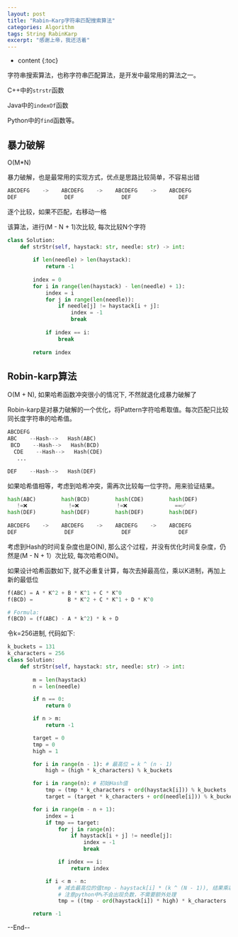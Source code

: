 ```yaml
---
layout: post
title: "Rabin–Karp字符串匹配搜索算法"
categories: Algorithm
tags: String RabinKarp
excerpt: "感谢上帝，我还活着"
---
```


* content
{:toc}

字符串搜索算法，也称字符串匹配算法，是开发中最常用的算法之一。

C++中的```strstr```函数

Java中的```indexOf```函数

Python中的```find```函数等。

## 暴力破解

O(M*N)

暴力破解，也是最常用的实现方式，优点是思路比较简单，不容易出错

```python
ABCDEFG    ->    ABCDEFG    ->    ABCDEFG    ->    ABCDEFG     
DEF               DEF               DEF               DEF
```

逐个比较，如果不匹配，右移动一格

该算法，进行(M - N + 1)次比较, 每次比较N个字符

```python
class Solution:
    def strStr(self, haystack: str, needle: str) -> int:
        
        if len(needle) > len(haystack):
            return -1
        
        index = 0
        for i in range(len(haystack) - len(needle) + 1):
            index = i
            for j in range(len(needle)):
                if needle[j] != haystack[i + j]:
                    index = -1
                    break
            
            if index == i:
                break
            
        return index
```

## Robin-karp算法

O(M + N), 如果哈希函数冲突很小的情况下, 不然就退化成暴力破解了

Robin-karp是对暴力破解的一个优化，将Pattern字符哈希取值。每次匹配只比较同长度字符串的哈希值。

```python
ABCDEFG
ABC    --Hash-->   Hash(ABC)
 BCD    --Hash-->   Hash(BCD)
  CDE    --Hash-->   Hash(CDE)
   ...     

DEF    --Hash-->   Hash(DEF)   
```

如果哈希值相等，考虑到哈希冲突，需再次比较每一位字符。用来验证结果。

```python
hash(ABC)        hash(BCD)        hash(CDE)        hash(DEF) 
   !=❌             !=❌            !=❌               ==✅
hash(DEF)        hash(DEF)        hash(DEF)        hash(DEF)
   
ABCDEFG    ->    ABCDEFG    ->    ABCDEFG    ->    ABCDEFG
DEF               DEF               DEF               DEF
```

考虑到Hash的时间复杂度也是O(N), 那么这个过程，并没有优化时间复杂度，仍然是(M - N + 1）次比较, 每次哈希O(N)。

如果设计哈希函数如下, 就不必重复计算，每次去掉最高位，乘以K进制，再加上新的最低位

```python
f(ABC) = A * K^2 + B * K^1 + C * K^0
f(BCD) =           B * K^2 + C * K^1 + D * K^0

# Formula:
f(BCD) = (f(ABC) - A * k^2) * k + D
```

令k=256进制, 代码如下:

```python
k_buckets = 131
k_characters = 256
class Solution:
    def strStr(self, haystack: str, needle: str) -> int:
        
        m = len(haystack)
        n = len(needle)

        if n == 0:
            return 0

        if n > m:
            return -1

        target = 0
        tmp = 0
        high = 1

        for i in range(n - 1): # 最高位 = k ^ (n - 1)
            high = (high * k_characters) % k_buckets

        for i in range(n): # 初始Hash值
            tmp = (tmp * k_characters + ord(haystack[i])) % k_buckets
            target = (target * k_characters + ord(needle[i])) % k_buckets

        for i in range(m - n + 1):
            index = i
            if tmp == target:
                for j in range(n):
                    if haystack[i + j] != needle[j]:
                        index = -1
                        break

                if index == i:
                    return index

            if i < m - n:
                # 减去最高位的值tmp - haystack[i] * (k ^ (N - 1)), 结果乘以256, 再加上新的个位
                # 注意python中%不会出现负数，不需要额外处理
                tmp = ((tmp - ord(haystack[i]) * high) * k_characters  + ord(haystack[i + n])) % k_buckets

        return -1
```

--End--
